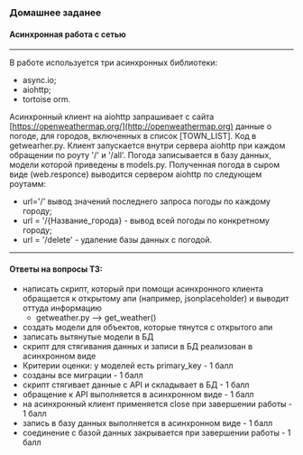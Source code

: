 ### Домашнее заданее 
#### Асинхронная работа с сетью 
***
В работе используется три асинхронных библиотеки:
- async.io;
- aiohttp;
- tortoise orm.

Асинхронный клиент на aiohttp запрашивает с сайта [https://openweathermap.org/](http://openweathermap.org) данные о погоде, для городов, включенных в список [TOWN_LIST]. Код в getwearher.py.
Клиент запускается внутри сервера aiohttp при каждом обращении по роуту '/' и '/all'. Погода записывается в базу данных, модели которой приведены в models.py. 
Полученная погода в сыром виде (web.responce) выводится сервером aiohttp по следующем роутамм:
- url='/' вывод значений последнего запроса погоды по каждому городу;
- url = '/{Название_города} - вывод всей погоды по конкретному городу;
- url = '/delete' - удаление базы данных с погодой.
***
#### Ответы на вопросы ТЗ:
- написать скрипт, который при помощи асинхронного клиента обращается к открытому апи (например, jsonplaceholder) и выводит оттуда информацию
  - getweather.py --> get_weather()
- создать модели для объектов, которые тянутся с открытого апи
- записать вытянутые модели в БД
- скрипт для стягивания данных и записи в БД реализован в асинхронном виде
- Критерии оценки: у моделей есть primary_key - 1 балл
- созданы все миграции - 1 балл
- скрипт стягивает данные с API и складывает в БД - 1 балл
- обращение к API выполняется в асинхронном виде - 1 балл
- на асинхронный клиент применяется close при завершении работы - 1 балл
- запись в базу данных выполняется в асинхронном виде - 1 балл
- соединение с базой данных закрывается при завершении работы - 1 балл

